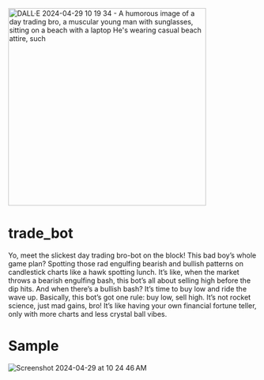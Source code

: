 <img width="400" alt="DALL·E 2024-04-29 10 19 34 - A humorous image of a day trading bro, a muscular young man with sunglasses, sitting on a beach with a laptop  He's wearing casual beach attire, such " src="https://github.com/scaryPonens/trade_bot/assets/165761/4b8b9a6e-4d43-4482-894a-61d46c8bf3bf" />

# trade_bot
Yo, meet the slickest day trading bro-bot on the block! This bad boy’s whole game plan? Spotting those rad engulfing bearish and bullish patterns on candlestick charts like a hawk spotting lunch. It’s like, when the market throws a bearish engulfing bash, this bot’s all about selling high before the dip hits. And when there’s a bullish bash? It’s time to buy low and ride the wave up. Basically, this bot’s got one rule: buy low, sell high. It’s not rocket science, just mad gains, bro! It’s like having your own financial fortune teller, only with more charts and less crystal ball vibes.

# Sample
![Screenshot 2024-04-29 at 10 24 46 AM](https://github.com/scaryPonens/trade_bot/assets/165761/13ff9dbf-3648-4ec3-83c5-1d2ffdfe3fc8)

